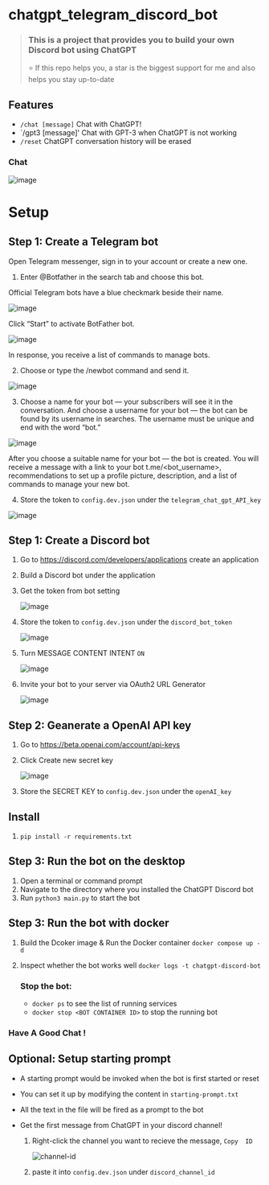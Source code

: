 # chatgpt_telegram_discord_bot

> ### This is a project that provides you to build your own Discord bot using ChatGPT
>
> ⭐️ If this repo helps you, a star is the biggest support for me and also helps you stay up-to-date 

## Features

* `/chat [message]` Chat with ChatGPT!
* `/gpt3 [message]' Chat with GPT-3 when ChatGPT is not working
* `/reset`   ChatGPT conversation history will be erased

### Chat

![image](https://user-images.githubusercontent.com/89479282/206497774-47d960cd-1aeb-4fba-9af5-1f9d6ff41f00.gif)

# Setup

## Step 1: Create a Telegram bot

Open Telegram messenger, sign in to your account or create a new one.

1. Enter @Botfather in the search tab and choose this bot.

Official Telegram bots have a blue checkmark beside their name.

![image](https://www.spcdn.org/images/En-knowledge_base/chatbots/telegram/create-bot/scr1-min.png)

Click “Start” to activate BotFather bot.

![image](https://www.spcdn.org/images/En-knowledge_base/chatbots/telegram/create-bot/scr2-min.png)

In response, you receive a list of commands to manage bots.

2. Choose or type the /newbot command and send it.

![image](https://www.spcdn.org/images/En-knowledge_base/chatbots/telegram/create-bot/scr3-min.png)

3. Choose a name for your bot — your subscribers will see it in the conversation. And choose a username for your bot — the bot can be found by its username in searches. The username must be unique and end with the word “bot.”

![image](https://www.spcdn.org/images/En-knowledge_base/chatbots/telegram/create-bot/scr4-min.png)

After you choose a suitable name for your bot — the bot is created. You will receive a message with a link to your bot t.me/<bot_username>, recommendations to set up a profile picture, description, and a list of commands to manage your new bot.

4. Store the token to `config.dev.json` under the `telegram_chat_gpt_API_key`

![image](https://www.spcdn.org/images/En-knowledge_base/chatbots/telegram/create-bot/scr5-min.png)

## Step 1: Create a Discord bot

1. Go to https://discord.com/developers/applications create an application
2. Build a Discord bot under the application
3. Get the token from bot setting

   ![image](https://user-images.githubusercontent.com/89479282/205949161-4b508c6d-19a7-49b6-b8ed-7525ddbef430.png)
4. Store the token to `config.dev.json` under the `discord_bot_token`

   ![image](https://user-images.githubusercontent.com/89479282/207357762-94234aa7-aa55-4504-8dfd-9c68ae23a826.png)
   
5. Turn MESSAGE CONTENT INTENT `ON`

   ![image](https://user-images.githubusercontent.com/89479282/205949323-4354bd7d-9bb9-4f4b-a87e-deb9933a89b5.png)
   
6. Invite your bot to your server via OAuth2 URL Generator

   ![image](https://user-images.githubusercontent.com/89479282/205949600-0c7ddb40-7e82-47a0-b59a-b089f929d177.png)

## Step 2: Geanerate a OpenAI API key

1. Go to https://beta.openai.com/account/api-keys

2. Click Create new secret key

   ![image](https://user-images.githubusercontent.com/89479282/207970699-2e0cb671-8636-4e27-b1f3-b75d6db9b57e.PNG)

2. Store the SECRET KEY to `config.dev.json` under the `openAI_key`

## Install

1. `pip install -r requirements.txt`

## Step 3: Run the bot on the desktop
1. Open a terminal or command prompt
2. Navigate to the directory where you installed the ChatGPT Discord bot
3. Run `python3 main.py` to start the bot

## Step 3: Run the bot with docker

1. Build the Dcoker image & Run the Docker container `docker compose up -d`
2. Inspect whether the bot works well `docker logs -t chatgpt-discord-bot`

   ### Stop the bot:

   * `docker ps` to see the list of running services
   * `docker stop <BOT CONTAINER ID>` to stop the running bot

### Have A Good Chat !

## Optional: Setup starting prompt

* A starting prompt would be invoked when the bot is first started or reset
* You can set it up by modifying the content in `starting-prompt.txt`
* All the text in the file will be fired as a prompt to the bot  
* Get the first message from ChatGPT in your discord channel!

   1. Right-click the channel you want to recieve the message, `Copy  ID`
   
        ![channel-id](https://user-images.githubusercontent.com/89479282/207697217-e03357b3-3b3d-44d0-b880-163217ed4a49.PNG)
    
   2. paste it into `config.dev.json` under `discord_channel_id `

